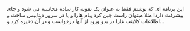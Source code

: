 این برنامه ای که نوشتم فقط به عنوان یک نمونه کار ساده محاسبه می شود و جای پیشرفت دارد! مثلا میتوان راست چین کرد پیام هارا و یا در سرور دیتابیس ساخت و اطلاعات کلاینت هارا در بدو ورود از آنها درخواست و در آن ذخیره کرد و... 
